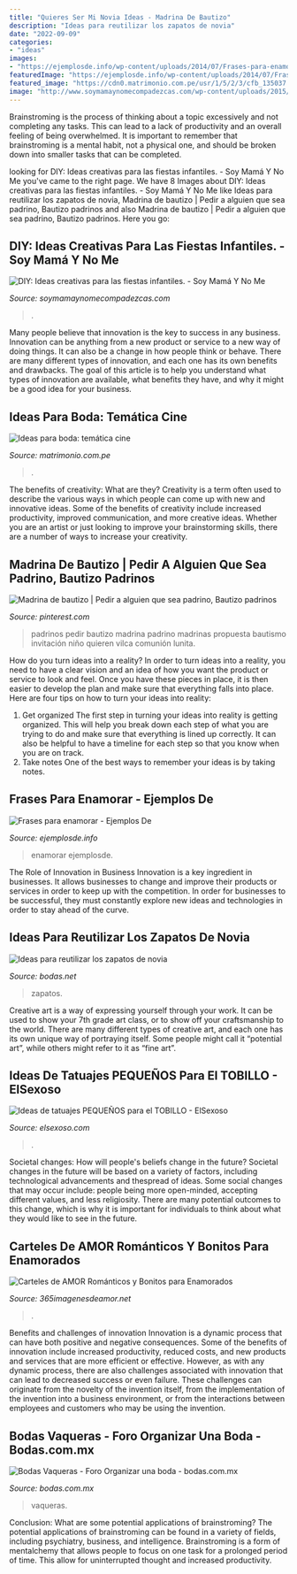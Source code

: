 ```yaml
---
title: "Quieres Ser Mi Novia Ideas - Madrina De Bautizo"
description: "Ideas para reutilizar los zapatos de novia"
date: "2022-09-09"
categories:
- "ideas"
images:
- "https://ejemplosde.info/wp-content/uploads/2014/07/Frases-para-enamorar-3-279x300.jpg"
featuredImage: "https://ejemplosde.info/wp-content/uploads/2014/07/Frases-para-enamorar-3-279x300.jpg"
featured_image: "https://cdn0.matrimonio.com.pe/usr/1/5/2/3/cfb_135037.jpg"
image: "http://www.soymamaynomecompadezcas.com/wp-content/uploads/2015/10/proceso-huevos-dinos.jpg"
---
```



Brainstroming is the process of thinking about a topic excessively and not completing any tasks. This can lead to a lack of productivity and an overall feeling of being overwhelmed. It is important to remember that brainstroming is a mental habit, not a physical one, and should be broken down into smaller tasks that can be completed.

	

		
looking for DIY: Ideas creativas para las fiestas infantiles. - Soy Mamá Y No Me you've came to the right page. We have 8 Images about DIY: Ideas creativas para las fiestas infantiles. - Soy Mamá Y No Me like Ideas para reutilizar los zapatos de novia, Madrina de bautizo | Pedir a alguien que sea padrino, Bautizo padrinos and also Madrina de bautizo | Pedir a alguien que sea padrino, Bautizo padrinos. Here you go:
		
    
## DIY: Ideas Creativas Para Las Fiestas Infantiles. - Soy Mamá Y No Me

<img loading=lazy src="http://www.soymamaynomecompadezcas.com/wp-content/uploads/2015/10/proceso-huevos-dinos.jpg" onerror="this.onerror=null;this.src='https://tse3.mm.bing.net/th?id=OIP.lYlWVjKerLJ9M2zWqrk5wQHaJ4&amp;pid=15.1';" alt="DIY: Ideas creativas para las fiestas infantiles. - Soy Mamá Y No Me">

_Source: soymamaynomecompadezcas.com_

>. 

	

Many people believe that innovation is the key to success in any business. Innovation can be anything from a new product or service to a new way of doing things. It can also be a change in how people think or behave. There are many different types of innovation, and each one has its own benefits and drawbacks. The goal of this article is to help you understand what types of innovation are available, what benefits they have, and why it might be a good idea for your business.

    
## Ideas Para Boda: Temática Cine

<img loading=lazy src="https://cdn0.matrimonio.com.pe/usr/1/5/2/3/cfb_135037.jpg" onerror="this.onerror=null;this.src='https://tse3.mm.bing.net/th?id=OIP._YOKvxF21N5lF_1pttWBlQHaE7&amp;pid=15.1';" alt="Ideas para boda: temática cine">

_Source: matrimonio.com.pe_

>. 

	

The benefits of creativity: What are they?
Creativity is a term often used to describe the various ways in which people can come up with new and innovative ideas. Some of the benefits of creativity include increased productivity, improved communication, and more creative ideas. Whether you are an artist or just looking to improve your brainstorming skills, there are a number of ways to increase your creativity.

    
## Madrina De Bautizo | Pedir A Alguien Que Sea Padrino, Bautizo Padrinos

<img loading=lazy src="https://i.pinimg.com/736x/c0/3d/4b/c03d4b7bca8ab3f48747a23bd6cb4b1a.jpg" onerror="this.onerror=null;this.src='https://tse4.mm.bing.net/th?id=OIP.lx20Y-Sgv7mvKH6CUauTyQHaJ3&amp;pid=15.1';" alt="Madrina de bautizo | Pedir a alguien que sea padrino, Bautizo padrinos">

_Source: pinterest.com_

>padrinos pedir bautizo madrina padrino madrinas propuesta bautismo invitación niño quieren vilca comunión lunita. 

	

How do you turn ideas into a reality?
In order to turn ideas into a reality, you need to have a clear vision and an idea of how you want the product or service to look and feel. Once you have these pieces in place, it is then easier to develop the plan and make sure that everything falls into place. Here are four tips on how to turn your ideas into reality:
1. Get organized
The first step in turning your ideas into reality is getting organized. This will help you break down each step of what you are trying to do and make sure that everything is lined up correctly. It can also be helpful to have a timeline for each step so that you know when you are on track.
2. Take notes
One of the best ways to remember your ideas is by taking notes.

    
## Frases Para Enamorar - Ejemplos De

<img loading=lazy src="https://ejemplosde.info/wp-content/uploads/2014/07/Frases-para-enamorar-3-279x300.jpg" onerror="this.onerror=null;this.src='https://tse1.mm.bing.net/th?id=OIP.ozyeNGs1z1o3tr4uveGKAQAAAA&amp;pid=15.1';" alt="Frases para enamorar - Ejemplos De">

_Source: ejemplosde.info_

>enamorar ejemplosde. 

	

The Role of Innovation in Business
Innovation is a key ingredient in businesses. It allows businesses to change and improve their products or services in order to keep up with the competition. In order for businesses to be successful, they must constantly explore new ideas and technologies in order to stay ahead of the curve.

    
## Ideas Para Reutilizar Los Zapatos De Novia

<img loading=lazy src="https://cdn0.bodas.net/img_e_37695/3/7/6/9/5/t30_fotos-preparativos-novia-005_1_37695.jpg" onerror="this.onerror=null;this.src='https://tse3.mm.bing.net/th?id=OIP.0T0sXs26BW57-u2TzVFqEwHaE8&amp;pid=15.1';" alt="Ideas para reutilizar los zapatos de novia">

_Source: bodas.net_

>zapatos. 

	

Creative art is a way of expressing yourself through your work. It can be used to show your 7th grade art class, or to show off your craftsmanship to the world. There are many different types of creative art, and each one has its own unique way of portraying itself. Some people might call it “potential art”, while others might refer to it as “fine art”.

    
## Ideas De Tatuajes PEQUEÑOS Para El TOBILLO - ElSexoso

<img loading=lazy src="https://1.bp.blogspot.com/-2KjEnrksY4E/XQRenh1Sa0I/AAAAAAAAKZY/5ccNFJSked4qJbptqhYhZe0zL1sOW4v0wCLcBGAs/s1600/ancla.JPG" onerror="this.onerror=null;this.src='https://tse4.mm.bing.net/th?id=OIP.oiLEhbVviPHC5HrCp5O2IwHaJQ&amp;pid=15.1';" alt="Ideas de tatuajes PEQUEÑOS para el TOBILLO - ElSexoso">

_Source: elsexoso.com_

>. 

	

Societal changes: How will people's beliefs change in the future?
Societal changes in the future will be based on a variety of factors, including technological advancements and thespread of ideas. Some social changes that may occur include: people being more open-minded, accepting different values, and less religiosity. There are many potential outcomes to this change, which is why it is important for individuals to think about what they would like to see in the future.

    
## Carteles De AMOR Románticos Y Bonitos Para Enamorados

<img loading=lazy src="https://365imagenesdeamor.net/wp-content/uploads/2018/03/CartelesAmor2.jpg" onerror="this.onerror=null;this.src='https://tse3.mm.bing.net/th?id=OIP.hSMtpKEW7bXhG9Qco6l92QHaHa&amp;pid=15.1';" alt="Carteles de AMOR Románticos y Bonitos para Enamorados">

_Source: 365imagenesdeamor.net_

>. 

	

Benefits and challenges of innovation
Innovation is a dynamic process that can have both positive and negative consequences. Some of the benefits of innovation include increased productivity, reduced costs, and new products and services that are more efficient or effective. However, as with any dynamic process, there are also challenges associated with innovation that can lead to decreased success or even failure. These challenges can originate from the novelty of the invention itself, from the implementation of the invention into a business environment, or from the interactions between employees and customers who may be using the invention.

    
## Bodas Vaqueras - Foro Organizar Una Boda - Bodas.com.mx

<img loading=lazy src="https://cdn0.bodas.com.mx/usr/8/6/5/3/cfb_1042079.jpg" onerror="this.onerror=null;this.src='https://tse3.mm.bing.net/th?id=OIP.HbQszMrSyzYGzgidDIVYsQAAAA&amp;pid=15.1';" alt="Bodas Vaqueras - Foro Organizar una boda - bodas.com.mx">

_Source: bodas.com.mx_

>vaqueras. 

	

Conclusion: What are some potential applications of brainstroming?
The potential applications of brainstroming can be found in a variety of fields, including psychiatry, business, and intelligence. Brainstroming is a form of mentalchemy that allows people to focus on one task for a prolonged period of time. This allow for uninterrupted thought and increased productivity.

